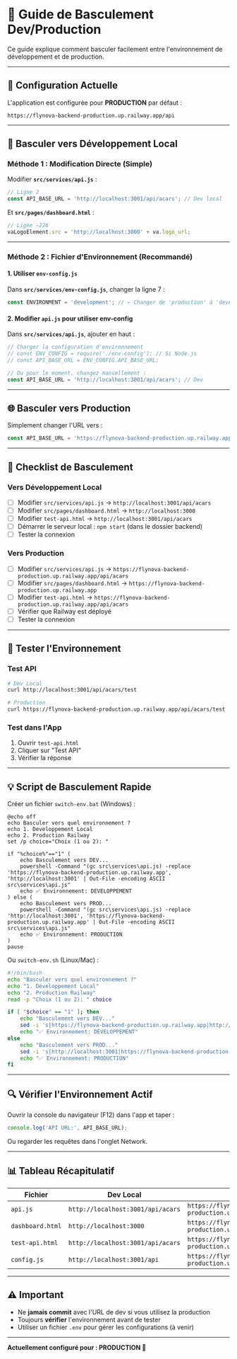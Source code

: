 # 🔄 Guide de Basculement Dev/Production

Ce guide explique comment basculer facilement entre l'environnement de développement et de production.

---

## 🎯 Configuration Actuelle

L'application est configurée pour **PRODUCTION** par défaut :
```
https://flynova-backend-production.up.railway.app/api
```

---

## 🔄 Basculer vers Développement Local

### Méthode 1 : Modification Directe (Simple)

Modifier **`src/services/api.js`** :
```javascript
// Ligne 2
const API_BASE_URL = 'http://localhost:3001/api/acars'; // Dev local
```

Et **`src/pages/dashboard.html`** :
```javascript
// Ligne ~226
vaLogoElement.src = 'http://localhost:3000' + va.logo_url;
```

---

### Méthode 2 : Fichier d'Environnement (Recommandé)

#### 1. Utiliser `env-config.js`

Dans **`src/services/env-config.js`**, changer la ligne 7 :
```javascript
const ENVIRONMENT = 'development'; // ← Changer de 'production' à 'development'
```

#### 2. Modifier `api.js` pour utiliser env-config

Dans **`src/services/api.js`**, ajouter en haut :
```javascript
// Charger la configuration d'environnement
// const ENV_CONFIG = require('./env-config'); // Si Node.js
// const API_BASE_URL = ENV_CONFIG.API_BASE_URL;

// Ou pour le moment, changez manuellement :
const API_BASE_URL = 'http://localhost:3001/api/acars'; // Dev
```

---

## 🌐 Basculer vers Production

Simplement changer l'URL vers :
```javascript
const API_BASE_URL = 'https://flynova-backend-production.up.railway.app/api/acars';
```

---

## 📝 Checklist de Basculement

### Vers Développement Local
- [ ] Modifier `src/services/api.js` → `http://localhost:3001/api/acars`
- [ ] Modifier `src/pages/dashboard.html` → `http://localhost:3000`
- [ ] Modifier `test-api.html` → `http://localhost:3001/api/acars`
- [ ] Démarrer le serveur local : `npm start` (dans le dossier backend)
- [ ] Tester la connexion

### Vers Production
- [ ] Modifier `src/services/api.js` → `https://flynova-backend-production.up.railway.app/api/acars`
- [ ] Modifier `src/pages/dashboard.html` → `https://flynova-backend-production.up.railway.app`
- [ ] Modifier `test-api.html` → `https://flynova-backend-production.up.railway.app/api/acars`
- [ ] Vérifier que Railway est déployé
- [ ] Tester la connexion

---

## 🧪 Tester l'Environnement

### Test API
```bash
# Dev Local
curl http://localhost:3001/api/acars/test

# Production
curl https://flynova-backend-production.up.railway.app/api/acars/test
```

### Test dans l'App
1. Ouvrir `test-api.html`
2. Cliquer sur "Test API"
3. Vérifier la réponse

---

## 💡 Script de Basculement Rapide

Créer un fichier `switch-env.bat` (Windows) :
```batch
@echo off
echo Basculer vers quel environnement ?
echo 1. Developpement Local
echo 2. Production Railway
set /p choice="Choix (1 ou 2): "

if "%choice%"=="1" (
    echo Basculement vers DEV...
    powershell -Command "(gc src\services\api.js) -replace 'https://flynova-backend-production.up.railway.app', 'http://localhost:3001' | Out-File -encoding ASCII src\services\api.js"
    echo ✅ Environnement: DEVELOPPEMENT
) else (
    echo Basculement vers PROD...
    powershell -Command "(gc src\services\api.js) -replace 'http://localhost:3001', 'https://flynova-backend-production.up.railway.app' | Out-File -encoding ASCII src\services\api.js"
    echo ✅ Environnement: PRODUCTION
)
pause
```

Ou `switch-env.sh` (Linux/Mac) :
```bash
#!/bin/bash
echo "Basculer vers quel environnement ?"
echo "1. Développement Local"
echo "2. Production Railway"
read -p "Choix (1 ou 2): " choice

if [ "$choice" == "1" ]; then
    echo "Basculement vers DEV..."
    sed -i 's|https://flynova-backend-production.up.railway.app|http://localhost:3001|g' src/services/api.js
    echo "✅ Environnement: DÉVELOPPEMENT"
else
    echo "Basculement vers PROD..."
    sed -i 's|http://localhost:3001|https://flynova-backend-production.up.railway.app|g' src/services/api.js
    echo "✅ Environnement: PRODUCTION"
fi
```

---

## 🔍 Vérifier l'Environnement Actif

Ouvrir la console du navigateur (F12) dans l'app et taper :
```javascript
console.log('API URL:', API_BASE_URL);
```

Ou regarder les requêtes dans l'onglet Network.

---

## 📊 Tableau Récapitulatif

| Fichier | Dev Local | Production |
|---------|-----------|------------|
| `api.js` | `http://localhost:3001/api/acars` | `https://flynova-backend-production.up.railway.app/api/acars` |
| `dashboard.html` | `http://localhost:3000` | `https://flynova-backend-production.up.railway.app` |
| `test-api.html` | `http://localhost:3001/api/acars` | `https://flynova-backend-production.up.railway.app/api/acars` |
| `config.js` | `http://localhost:3001/api` | `https://flynova-backend-production.up.railway.app/api` |

---

## ⚠️ Important

- Ne **jamais commit** avec l'URL de dev si vous utilisez la production
- Toujours **vérifier** l'environnement avant de tester
- Utiliser un fichier `.env` pour gérer les configurations (à venir)

---

**Actuellement configuré pour : PRODUCTION 🚀**
